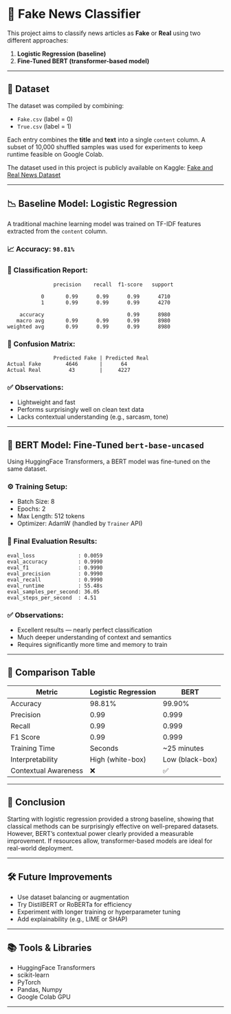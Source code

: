 # 📰 Fake News Classifier

This project aims to classify news articles as **Fake** or **Real** using two different approaches:

1. **Logistic Regression (baseline)**
2. **Fine-Tuned BERT (transformer-based model)**

---

## 🔧 Dataset

The dataset was compiled by combining:

* `Fake.csv` (label = 0)
* `True.csv` (label = 1)

Each entry combines the **title** and **text** into a single `content` column. A subset of 10,000 shuffled samples was used for experiments to keep runtime feasible on Google Colab.

The dataset used in this project is publicly available on Kaggle:
[Fake and Real News Dataset](https://www.kaggle.com/datasets/clmentbisaillon/fake-and-real-news-dataset)

---

## 📉 Baseline Model: Logistic Regression

A traditional machine learning model was trained on TF-IDF features extracted from the `content` column.

### 📈 Accuracy: `98.81%`

### 🧾 Classification Report:

```
               precision    recall  f1-score   support

           0       0.99      0.99      0.99      4710
           1       0.99      0.99      0.99      4270

    accuracy                           0.99      8980
   macro avg       0.99      0.99      0.99      8980
weighted avg       0.99      0.99      0.99      8980
```

### 🧩 Confusion Matrix:

```
               Predicted Fake | Predicted Real
Actual Fake        4646       |      64
Actual Real         43        |     4227
```

### ✅ Observations:

* Lightweight and fast
* Performs surprisingly well on clean text data
* Lacks contextual understanding (e.g., sarcasm, tone)

---

## 🤖 BERT Model: Fine-Tuned `bert-base-uncased`

Using HuggingFace Transformers, a BERT model was fine-tuned on the same dataset.

### ⚙️ Training Setup:

* Batch Size: 8
* Epochs: 2
* Max Length: 512 tokens
* Optimizer: AdamW (handled by `Trainer` API)

### 🧠 Final Evaluation Results:

```
eval_loss              : 0.0059
eval_accuracy          : 0.9990
eval_f1                : 0.9990
eval_precision         : 0.9990
eval_recall            : 0.9990
eval_runtime           : 55.48s
eval_samples_per_second: 36.05
eval_steps_per_second  : 4.51
```

### ✅ Observations:

* Excellent results — nearly perfect classification
* Much deeper understanding of context and semantics
* Requires significantly more time and memory to train

---

## 🔬 Comparison Table

| Metric               | Logistic Regression | BERT            |
| -------------------- | ------------------- | --------------- |
| Accuracy             | 98.81%              | 99.90%          |
| Precision            | 0.99                | 0.999           |
| Recall               | 0.99                | 0.999           |
| F1 Score             | 0.99                | 0.999           |
| Training Time        | Seconds             | \~25 minutes    |
| Interpretability     | High (white-box)    | Low (black-box) |
| Contextual Awareness | ❌                   | ✅               |

---

## 📌 Conclusion

Starting with logistic regression provided a strong baseline, showing that classical methods can be surprisingly effective on well-prepared datasets. However, BERT’s contextual power clearly provided a measurable improvement. If resources allow, transformer-based models are ideal for real-world deployment.

---

## 🛠️ Future Improvements

* Use dataset balancing or augmentation
* Try DistilBERT or RoBERTa for efficiency
* Experiment with longer training or hyperparameter tuning
* Add explainability (e.g., LIME or SHAP)

---

## 📚 Tools & Libraries

* HuggingFace Transformers
* scikit-learn
* PyTorch
* Pandas, Numpy
* Google Colab GPU
  
---
